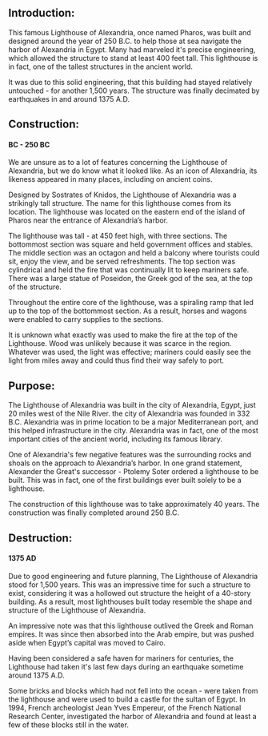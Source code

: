 ## Introduction:

This famous Lighthouse of Alexandria, once named Pharos, was built and designed around the year of 250 B.C. to help those at sea navigate the harbor of Alexandria  in Egypt.  Many had marveled it's precise engineering, which allowed the structure to stand at least 400 feet tall. This lighthouse is in fact, one of the tallest structures in the ancient world.

It was due to this solid engineering, that this building had stayed relatively untouched - for another 1,500 years. The structure was finally decimated by earthquakes in and around 1375 A.D.

## Construction:

####  BC - 250 BC

We are unsure as to a lot of features concerning the Lighthouse of Alexandria, but we do know what it looked like. As an icon of Alexandria, its likeness appeared in many places, including on ancient coins.

Designed by Sostrates of Knidos, the Lighthouse of Alexandria was a strikingly tall structure. The name for this lighthouse comes from its location. The lighthouse was located on the eastern end of the island of Pharos near the entrance of Alexandria’s harbor.

The lighthouse was tall - at 450 feet high, with three sections. The bottommost section was square and held government offices and stables. The middle section was an octagon and held a balcony where tourists could sit, enjoy the view, and be served refreshments. The top section was cylindrical and held the fire that was continually lit to keep mariners safe. There was a large statue of Poseidon, the Greek god of the sea, at the top of the structure.

Throughout the entire core of the lighthouse, was a spiraling ramp that led up to the top of the bottommost section. As a result, horses and wagons were enabled to carry supplies to the sections.

It is unknown what exactly was used to make the fire at the top of the Lighthouse. Wood was unlikely because it was scarce in the region. Whatever was used, the light was effective; mariners could easily see the light from miles away and could thus find their way safely to port.

## Purpose:

The Lighthouse of Alexandria was built in the city of Alexandria, Egypt, just 20 miles west of the Nile River. the city of Alexandria was founded in 332 B.C. Alexandria was in prime location to be a major Mediterranean port, and this helped infrastructure in the city. Alexandria was in fact, one of the most important cities of the ancient world, including its famous library.

One of Alexandria's few negative features was the surrounding rocks and shoals on the approach to Alexandria’s harbor. In one grand statement, Alexander the Great's successor - Ptolemy Soter ordered a lighthouse to be built. This was in fact, one of the first buildings ever built solely to be a lighthouse.

The construction of this lighthouse was to take approximately 40 years. The construction was finally completed around 250 B.C.

## Destruction:

#### 1375 AD

Due to good engineering and future planning, The Lighthouse of Alexandria stood for 1,500 years. This was an impressive time for such a structure to exist, considering it was a hollowed out structure the height of a 40-story building. As a result, most lighthouses built today resemble the shape and structure of the Lighthouse of Alexandria.

An impressive note was that this lighthouse outlived the Greek and Roman empires. It was since then absorbed into the Arab empire, but was pushed aside when Egypt’s capital was moved to Cairo.

Having been considered a safe haven for mariners for centuries, the Lighthouse had taken it's last few days during an earthquake sometime around 1375 A.D.

Some bricks and blocks which had not fell into the ocean - were taken from the lighthouse and were used to build a castle for the sultan of Egypt. In 1994, French archeologist Jean Yves Empereur, of the French National Research Center, investigated the harbor of Alexandria and found at least a few of these blocks still in the water.
